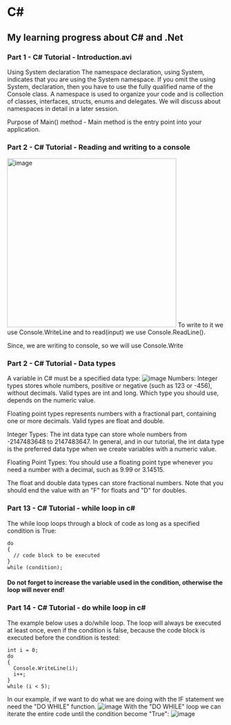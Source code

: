 # C#
## My learning progress about C# and .Net

### Part 1 - C# Tutorial - Introduction.avi
Using System declaration
The namespace declaration, using System, indicates that you are using the System namespace. If  you omit the using System, declaration, then you have to use the fully qualified name of the Console class. A namespace is used to organize your code and is collection of classes, interfaces, structs, enums and delegates. We will discuss about namespaces in detail in a later session.

Purpose of Main() method - Main method is the entry point into your application.

### Part 2 - C# Tutorial - Reading and writing to a console
<img width="392" alt="image" src="https://user-images.githubusercontent.com/57111980/216837554-f87ce10d-c2e3-46fa-9695-863ae98bac6a.png">
To write to it we use Console.WriteLine and to read(input) we use Console.ReadLine().

Since, we are writing to console, so we will use Console.Write

### Part 2 - C# Tutorial - Data types
A variable in C# must be a specified data type:
![image](https://user-images.githubusercontent.com/57111980/217227481-8d6fcc38-04fe-43b0-8acf-2b44de23916e.png)
Numbers:
Integer types stores whole numbers, positive or negative (such as 123 or -456), without decimals. Valid types are int and long. Which type you should use, depends on the numeric value.

Floating point types represents numbers with a fractional part, containing one or more decimals. Valid types are float and double.

Integer Types:
The int data type can store whole numbers from -2147483648 to 2147483647. In general, and in our tutorial, the int data type is the preferred data type when we create variables with a numeric value.

Floating Point Types:
You should use a floating point type whenever you need a number with a decimal, such as 9.99 or 3.14515.

The float and double data types can store fractional numbers. Note that you should end the value with an "F" for floats and "D" for doubles.

### Part 13 - C# Tutorial - while loop in c#
The while loop loops through a block of code as long as a specified condition is True:
````
do 
{
  // code block to be executed
}
while (condition);
````
#### Do not forget to increase the variable used in the condition, otherwise the loop will never end!

### Part 14 - C# Tutorial - do while loop in c#
The example below uses a do/while loop. The loop will always be executed at least once, even if the condition is false, because the code block is executed before the condition is tested:
````
int i = 0;
do 
{
  Console.WriteLine(i);
  i++;
}
while (i < 5);
````
In our example, if we want to do what we are doing with the IF statement we need the "DO WHILE" function.
![image](https://user-images.githubusercontent.com/57111980/217243846-40e4e160-30ac-496a-a8c7-afebf2bcfa3d.png)
With the "DO WHILE" loop we can iterate the entire code until the condition become "True":
![image](https://user-images.githubusercontent.com/57111980/217246403-c27930ce-6a2e-493c-9d2c-37a4600d4f8b.png)

